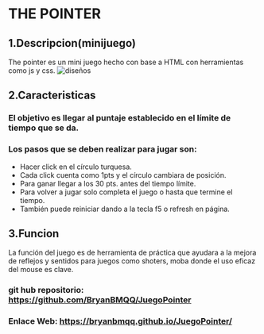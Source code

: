 # THE POINTER 
## 1.Descripcion(minijuego)
The pointer es un mini juego hecho con base a  HTML con herramientas como  js y css.
![diseños](img/diseño.png)

## 2.Caracteristicas
 ### El objetivo es llegar al puntaje establecido en el límite de tiempo que se da.
 
  ### Los pasos que se deben realizar  para jugar son:
*	Hacer click en el círculo turquesa.
*	Cada click cuenta como 1pts y el círculo cambiara de posición.
*	Para ganar llegar  a los 30 pts. antes del tiempo límite. 
*	Para volver a jugar solo completa el juego o hasta que termine el tiempo.
*	También puede reiniciar dando a la tecla f5 o refresh en página.
## 3.Funcion
La función del juego es de herramienta de práctica que ayudara a la mejora de reflejos y sentidos para juegos como shoters, moba  donde el uso eficaz del mouse es clave.


### git hub repositorio: https://github.com/BryanBMQQ/JuegoPointer

### Enlace Web: https://bryanbmqq.github.io/JuegoPointer/
